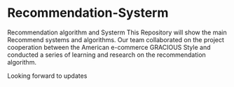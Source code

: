 # Recommendation-Systerm
Recommendation algorithm and Systerm
This Repository will show the main Recommend systems and algorithms. Our team collaborated on the project cooperation between the American e-commerce GRACIOUS Style and conducted a series of learning and research on the recommendation algorithm.

Looking forward to updates
